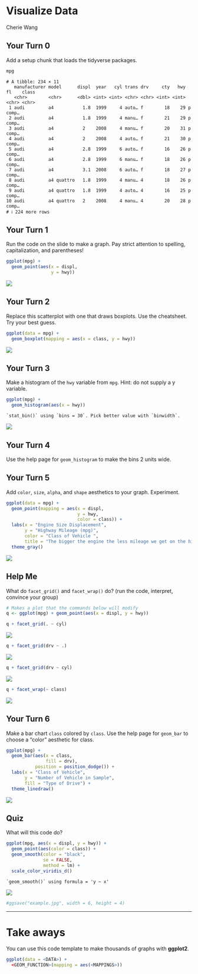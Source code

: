# Visualize Data
Cherie Wang

## Your Turn 0

Add a setup chunk that loads the tidyverse packages.

``` r
mpg
```

    # A tibble: 234 × 11
       manufacturer model      displ  year   cyl trans drv     cty   hwy fl    class
       <chr>        <chr>      <dbl> <int> <int> <chr> <chr> <int> <int> <chr> <chr>
     1 audi         a4           1.8  1999     4 auto… f        18    29 p     comp…
     2 audi         a4           1.8  1999     4 manu… f        21    29 p     comp…
     3 audi         a4           2    2008     4 manu… f        20    31 p     comp…
     4 audi         a4           2    2008     4 auto… f        21    30 p     comp…
     5 audi         a4           2.8  1999     6 auto… f        16    26 p     comp…
     6 audi         a4           2.8  1999     6 manu… f        18    26 p     comp…
     7 audi         a4           3.1  2008     6 auto… f        18    27 p     comp…
     8 audi         a4 quattro   1.8  1999     4 manu… 4        18    26 p     comp…
     9 audi         a4 quattro   1.8  1999     4 auto… 4        16    25 p     comp…
    10 audi         a4 quattro   2    2008     4 manu… 4        20    28 p     comp…
    # ℹ 224 more rows

## Your Turn 1

Run the code on the slide to make a graph. Pay strict attention to
spelling, capitalization, and parentheses!

``` r
ggplot(mpg) +
  geom_point(aes(x = displ, 
                 y = hwy))
```

![](Week-4-Visualize-Exercises_files/figure-commonmark/unnamed-chunk-3-1.png)

## Your Turn 2

Replace this scatterplot with one that draws boxplots. Use the
cheatsheet. Try your best guess.

``` r
ggplot(data = mpg) +
  geom_boxplot(mapping = aes(x = class, y = hwy))
```

![](Week-4-Visualize-Exercises_files/figure-commonmark/unnamed-chunk-4-1.png)

## Your Turn 3

Make a histogram of the `hwy` variable from `mpg`. Hint: do not supply a
y variable.

``` r
ggplot(mpg) + 
  geom_histogram(aes(x = hwy))
```

    `stat_bin()` using `bins = 30`. Pick better value with `binwidth`.

![](Week-4-Visualize-Exercises_files/figure-commonmark/unnamed-chunk-5-1.png)

## Your Turn 4

Use the help page for `geom_histogram` to make the bins 2 units wide.

## Your Turn 5

Add `color`, `size`, `alpha`, and `shape` aesthetics to your graph.
Experiment.

``` r
ggplot(data = mpg) +
  geom_point(mapping = aes(x = displ, 
                           y = hwy,
                           color = class)) + 
  labs(x = "Engine Size Displacement", 
       y = "Highway Mileage (mpg)",
       color = "Class of Vehicle ",
       title = "The bigger the engine the less mileage we get on the highway") +
  theme_gray()
```

![](Week-4-Visualize-Exercises_files/figure-commonmark/unnamed-chunk-7-1.png)

## Help Me

What do `facet_grid()` and `facet_wrap()` do? (run the code, interpret,
convince your group)

``` r
# Makes a plot that the commands below will modify
q <- ggplot(mpg) + geom_point(aes(x = displ, y = hwy))

q + facet_grid(. ~ cyl)
```

![](Week-4-Visualize-Exercises_files/figure-commonmark/unnamed-chunk-8-1.png)

``` r
q + facet_grid(drv ~ .)
```

![](Week-4-Visualize-Exercises_files/figure-commonmark/unnamed-chunk-8-2.png)

``` r
q + facet_grid(drv ~ cyl)
```

![](Week-4-Visualize-Exercises_files/figure-commonmark/unnamed-chunk-8-3.png)

``` r
q + facet_wrap(~ class)
```

![](Week-4-Visualize-Exercises_files/figure-commonmark/unnamed-chunk-8-4.png)

## Your Turn 6

Make a bar chart `class` colored by `class`. Use the help page for
`geom_bar` to choose a “color” aesthetic for class.

``` r
ggplot(mpg) +
  geom_bar(aes(x = class, 
               fill = drv), 
           position = position_dodge()) + 
  labs(x = "Class of Vehicle",
       y = "Number of Vehicle in Sample",
       fill = "Type of Drive") + 
  theme_linedraw()
```

![](Week-4-Visualize-Exercises_files/figure-commonmark/unnamed-chunk-9-1.png)

## Quiz

What will this code do?

``` r
ggplot(mpg, aes(x = displ, y = hwy)) + 
  geom_point(aes(color = class)) +
  geom_smooth(color = "black", 
              se = FALSE,
              method = lm) + 
  scale_color_viridis_d()
```

    `geom_smooth()` using formula = 'y ~ x'

![](Week-4-Visualize-Exercises_files/figure-commonmark/unnamed-chunk-10-1.png)

``` r
#ggsave("example.jpg", width = 6, height = 4)
```

------------------------------------------------------------------------

# Take aways

You can use this code template to make thousands of graphs with
**ggplot2**.

``` r
ggplot(data = <DATA>) +
  <GEOM_FUNCTION>(mapping = aes(<MAPPINGS>))
```
